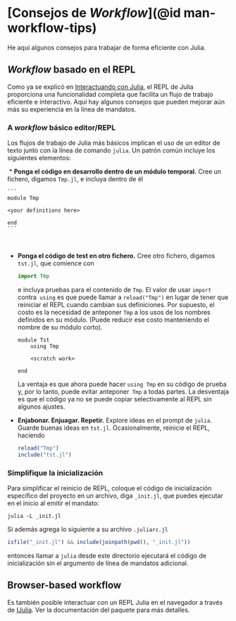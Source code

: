 # [Consejos de *Workflow*](@id man-workflow-tips)

He aquí algunos consejos para trabajar de forma eficiente con Julia.

## *Workflow* basado en el REPL

Como ya se explicó en [Interactuando con Julia](@ref), el REPL de Julia proporciona una funcionalidad completa que facilita un flujo de trabajo eficiente e interactivo. Aquí hay algunos consejos que pueden mejorar aún más su experiencia en la línea de mandatos.

### A *workflow* básico editor/REPL 

Los flujos de trabajo de Julia más básicos implican el uso de un editor de texto junto con la línea de comando `julia`. Un patrón común incluye los siguientes elementos:

  * **Ponga el código en desarrollo dentro de un módulo temporal.** Cree un fichero, digamos `Tmp.jl`, e incluya dentro de él

    ```
    module Tmp

    <your definitions here>

    end
    ```
  
  * **Ponga el código de test en otro fichero.** Cree otro fichero, digamos `tst.jl`, que comience con

    ```julia
    import Tmp
    ```

    e incluya pruebas para el contenido de `Tmp`. El valor de usar `import` contra` using` es que puede llamar 
    a `reload("Tmp")` en lugar de tener que reiniciar el REPL cuando cambian sus definiciones. Por supuesto, 
    el costo es la necesidad de anteponer `Tmp` a los usos de los nombres definidos en su módulo. (Puede reducir
    ese costo manteniendo el nombre de su módulo corto).
    
    ```
    module Tst
        using Tmp

        <scratch work>

    end
    ```

    La ventaja es que ahora puede hacer `using Tmp` en su código de prueba y, por lo tanto, puede 
    evitar anteponer` Tmp` a todas partes. La desventaja es que el código ya no se puede copiar 
    selectivamente al REPL sin algunos ajustes.
    
  * **Enjabonar. Enjuagar. Repetir.** Explore ideas en el prompt de  `julia`. Guarde buenas ideas en
    `tst.jl`. Ocasionalmente, reinicie el REPL, haciendo

    ```julia
    reload("Tmp")
    include("tst.jl")
    ```

### Simplifique la inicialización

Para simplificar el reinicio de REPL, coloque el código de inicialización específico del proyecto en 
un archivo, diga `_init.jl`, que puedes ejecutar en el inicio al emitir el mandato:

```
julia -L _init.jl
```

Si además agrega lo siguiente a su archivo `.juliarc.jl`

```julia
isfile("_init.jl") && include(joinpath(pwd(), "_init.jl"))
```

entonces llamar a `julia` desde este directorio ejecutará el código de inicialización sin el argumento 
de línea de mandatos adicional.

## Browser-based workflow

Es también posible interactuar con un REPL Julia en el navegador a través de [IJulia](https://github.com/JuliaLang/IJulia.jl).
Ver la documentación del paquete para más detalles.
